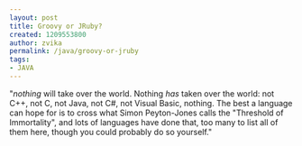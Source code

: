 ```yaml
---
layout: post
title: Groovy or JRuby?
created: 1209553800
author: zvika
permalink: /java/groovy-or-jruby
tags:
- JAVA
---
```

<p><span class="thmr_call" id="thmr_42"><span class="thmr_call" id="thmr_6"><p>&quot;<em>nothing</em> will take over the world. Nothing <em>has</em> taken over the world: not C++, not C, not Java, not C#, not Visual Basic, nothing. The best a language can hope for is to cross what Simon Peyton-Jones calls the &quot;Threshold of Immortality&quot;, and lots of languages have done that, too many to list all of them here, though you could probably do so yourself.&quot;</p></span></span></p>
